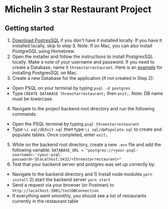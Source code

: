 # Michelin 3 star Restaurant Project

## Getting started
1. [Download PostresSQL](https://www.postgresql.org/download/) if you don't have it installed locally. If you have it installed locally, skip to step 3.
Note: If on Mac, you can also install PostgreSQL using Homebrew.
2. Open the installer and follow the instructions to install PostgresSQL locally. Make a note of your username and password. If you need to create a Database, name it `threestarrestaurant`. Here is an [example](https://www.postgresqltutorial.com/install-postgresql-macos/) for installing PostgresSQL on Mac.
3. Create a new Database for the application (if not created in Step 2):
* Open PSQL on your terminal by typing `psql -d postgres`
* Type `CREATE DATABASE threestarrestaurant;` then `exit;`. Note: DB name must be lowercase.
4. Navigate to the project backend root directory and run the following commands:  
* Open the PSQL terminal by typing `psql threestarrestaurant`
* Type `\i sql/dbInit.sql` then type `\i sql/dpPopulate.sql` to create and populate tables. Once completed, enter `exit;`
5. While on the backend root directory, create a new `.env` file and add the following variable: `DATABASE_URL = "postgres://<your-psql-username>:'<your-psql-password>'@localhost:5432/<threestarrestaurant>"`
6. Test that your backend server and postgres was set up correctly by:
* Navigate to the backend directory and 1) Install node modules `yarn install` 2) start the backend server `yarn start`
* Send a request via your browser (or Postman) to `http://localhost:3001/testDBConnection`
* If everything went smoothly, you should see a list of restaurants currently in the restaurant table
